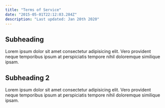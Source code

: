 ```yaml
---
title: "Terms of Service"
date: "2015-05-01T22:12:03.284Z"
description: "Last updated: Jan 20th 2020"
---
```


## Subheading

Lorem ipsum dolor sit amet consectetur adipisicing elit. Vero provident neque temporibus ipsum at perspiciatis tempore nihil doloremque similique ipsam.

## Subheading 2

Lorem ipsum dolor sit amet consectetur adipisicing elit. Vero provident neque temporibus ipsum at perspiciatis tempore nihil doloremque similique ipsam.